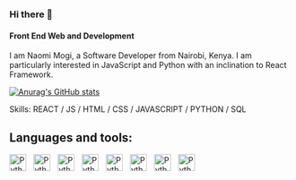 ### Hi there 👋
#### Front End Web and Development
I am Naomi Mogi, a Software Developer from Nairobi, Kenya.
I am particularly interested in JavaScript and Python with an inclination to React Framework.

[![Anurag's GitHub stats](https://github-readme-stats.vercel.app/api?username=Naomi391)](https://github.com/anuraghazra/github-readme-stats)

Skills: REACT / JS / HTML / CSS / JAVASCRIPT / PYTHON / SQL 

## Languages and tools:

 <img align="left" alt="Python" width="30px" style="padding-right:10px" src="https://cdn.jsdelivr.net/gh/devicons/devicon@latest/icons/python/python-original.svg" />
 
  <img align="left" alt="Python" width="30px" style="padding-right:10px" src="https://cdn.jsdelivr.net/gh/devicons/devicon@latest/icons/javascript/javascript-original.svg" />
  
   <img align="left" alt="Python" width="30px" style="padding-right:10px" src="https://cdn.jsdelivr.net/gh/devicons/devicon@latest/icons/html5/html5-original.svg" />
   
   <img align="left" alt="Python" width="30px" style="padding-right:10px" src="https://cdn.jsdelivr.net/gh/devicons/devicon@latest/icons/css3/css3-original-wordmark.svg" />

   
   <img align="left" alt="Python" width="30px" style="padding-right:10px" src="https://cdn.jsdelivr.net/gh/devicons/devicon@latest/icons/azuresqldatabase/azuresqldatabase-original.svg" />

   <img align="left" alt="Python" width="30px" style="padding-right:10px" src="https://cdn.jsdelivr.net/gh/devicons/devicon@latest/icons/postgresql/postgresql-original.svg" />
   
   <img align="left" alt="Python" width="30px" style="padding-right:10px" src="https://cdn.jsdelivr.net/gh/devicons/devicon@latest/icons/react/react-original.svg" />
          
             
   <img align="left" alt="Python" width="30px" style="padding-right:10px" src="https://cdn.jsdelivr.net/gh/devicons/devicon@latest/icons/sqlite/sqlite-original-wordmark.svg" />
          
   
          
   
          
   
          
          
          






